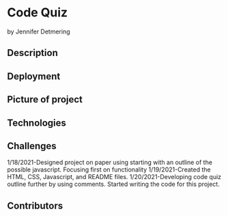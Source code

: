 # Code Quiz
by Jennifer Detmering

## Description

## Deployment

## Picture of project

## Technologies


## Challenges
1/18/2021-Designed project on paper using starting with an outline of the possible javascript. Focusing first on functionality
1/19/2021-Created the HTML, CSS, Javascript, and README files. 
1/20/2021-Developing code quiz outline further by using comments. Started writing the code for this project.

## Contributors 